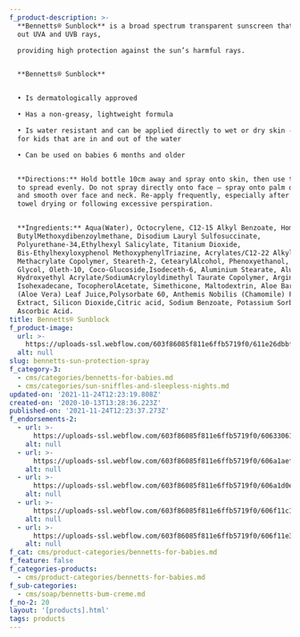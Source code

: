 ```yaml
---
f_product-description: >-
  **Bennetts® Sunblock** is a broad spectrum transparent sunscreen that filters
  out UVA and UVB rays,  

  providing high protection against the sun’s harmful rays.


  **Bennetts® Sunblock**


  • Is dermatologically approved  

  • Has a non-greasy, lightweight formula  

  • Is water resistant and can be applied directly to wet or dry skin - ideal
  for kids that are in and out of the water  

  • Can be used on babies 6 months and older


  **Directions:** Hold bottle 10cm away and spray onto skin, then use the hand
  to spread evenly. Do not spray directly onto face – spray onto palm of hand
  and smooth over face and neck. Re-apply frequently, especially after swimming,
  towel drying or following excessive perspiration.


  **Ingredients:** Aqua(Water), Octocrylene, C12-15 Alkyl Benzoate, Homosalate,
  ButylMethoxydibenzoylmethane, Disodium Lauryl Sulfosuccinate,
  Polyurethane-34,Ethylhexyl Salicylate, Titanium Dioxide,
  Bis-Ethylhexyloxyphenol MethoxyphenylTriazine, Acrylates/C12-22 Alkyl
  Methacrylate Copolymer, Steareth-2, CetearylAlcohol, Phenoxyethanol, Caprylyl
  Glycol, Oleth-10, Coco-Glucoside,Isodeceth-6, Aluminium Stearate, Alumina,
  Hydroxyethyl Acrylate/SodiumAcryloyldimethyl Taurate Copolymer, Arginine,
  Isohexadecane, TocopherolAcetate, Simethicone, Maltodextrin, Aloe Barbadensis
  (Aloe Vera) Leaf Juice,Polysorbate 60, Anthemis Nobilis (Chamomile) Flower
  Extract, Silicon Dioxide,Citric acid, Sodium Benzoate, Potassium Sorbate,
  Ascorbic Acid.
title: Bennetts® Sunblock
f_product-image:
  url: >-
    https://uploads-ssl.webflow.com/603f86085f811e6ffb5719f0/611e26dbbf408dfcea3ec19f_Artboard%201%402x-100.jpg
  alt: null
slug: bennetts-sun-protection-spray
f_category-3:
  - cms/categories/bennetts-for-babies.md
  - cms/categories/sun-sniffles-and-sleepless-nights.md
updated-on: '2021-11-24T12:23:19.808Z'
created-on: '2020-10-13T13:28:36.223Z'
published-on: '2021-11-24T12:23:37.273Z'
f_endorsements-2:
  - url: >-
      https://uploads-ssl.webflow.com/603f86085f811e6ffb5719f0/606330612b86d5969d8bebdd_Asset%203.svg
    alt: null
  - url: >-
      https://uploads-ssl.webflow.com/603f86085f811e6ffb5719f0/606a1aeff648782b844b0b0c_Asset%2015.svg
    alt: null
  - url: >-
      https://uploads-ssl.webflow.com/603f86085f811e6ffb5719f0/606a1d0e095e76f71f0e8c91_Asset%205.svg
    alt: null
  - url: >-
      https://uploads-ssl.webflow.com/603f86085f811e6ffb5719f0/606f11c11e80db8b4965334a_Asset%2018.svg
    alt: null
  - url: >-
      https://uploads-ssl.webflow.com/603f86085f811e6ffb5719f0/606f11e3148adb0685c46bba_Asset%2011.svg
    alt: null
f_cat: cms/product-categories/bennetts-for-babies.md
f_feature: false
f_categories-products:
  - cms/product-categories/bennetts-for-babies.md
f_sub-categories:
  - cms/soap/bennetts-bum-creme.md
f_no-2: 20
layout: '[products].html'
tags: products
---
```



